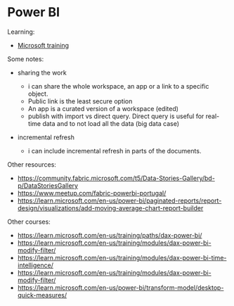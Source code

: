 # Power BI

Learning:

* [Microsoft training](https://learn.microsoft.com/en-us/training/browse/?filter-products=power&products=power-bi&resource_type=module)

Some notes:

* sharing the work

  * i can share the whole workspace, an app or a link to a specific object.
  * Public link is the least secure option
  * An app is a curated version of a workspace (edited)
  * publish with import vs direct query. Direct query is useful for real-time data and to not load all the data (big data case)

* incremental refresh
  * i can include incremental refresh in parts of the documents.

Other resources:

* <https://community.fabric.microsoft.com/t5/Data-Stories-Gallery/bd-p/DataStoriesGallery>
* <https://www.meetup.com/fabric-powerbi-portugal/>
* <https://learn.microsoft.com/en-us/power-bi/paginated-reports/report-design/visualizations/add-moving-average-chart-report-builder>

Other courses:

* <https://learn.microsoft.com/en-us/training/paths/dax-power-bi/>
* <https://learn.microsoft.com/en-us/training/modules/dax-power-bi-modify-filter/>
* <https://learn.microsoft.com/en-us/training/modules/dax-power-bi-time-intelligence/>
* <https://learn.microsoft.com/en-us/training/modules/dax-power-bi-modify-filter/>
* <https://learn.microsoft.com/en-us/power-bi/transform-model/desktop-quick-measures/>
